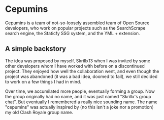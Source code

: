 # Cepumins

Cepumins is a team of not-so-loosely assembled team of Open Source developers, who work on popular projects such as the SearchScrape search engine, the Staticfy SSG system, and the YML + extension.

## A simple backstory

The idea was proposed by myself, Skrillx13 when I was invited by some other developers whom I have worked with before on a discontinued project. They enjoyed how well the collaboration went, and even though the project was abandoned (it was a bad idea, doomed to fail), we still decided to work on a few things I had in mind.

Over time, we accumilated more people, eventually forming a group. Now the group originally had no name, and it was just named "Skrillx's group chat". But eventually I remembered a really nice sounding name. The name "cepumins" was actually inspired by (no this isn't a joke nor a promotion) my old Clash Royale group name.

